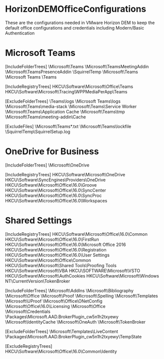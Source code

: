 # HorizonDEMOfficeConfigurations
These are the configurations needed in VMware Horizon DEM to keep the default office configurations and credentials including Modern/Basic Authentication

# Microsoft Teams
[IncludeFolderTrees]
<LocalAppData>\Microsoft\Teams
<LocalAppData>\Microsoft\TeamsMeetingAddin
<LocalAppData>\Microsoft\TeamsPresenceAddin
<LocalAppData>\SquirrelTemp
<AppData>\Microsoft\Teams
<AppData>\Microsoft Teams
<AppData>\Teams

[IncludeRegistryTrees]
HKCU\Software\Microsoft\Office\Teams
HKCU\Software\Microsoft\Tracing\WPPMediaPerApp\Teams

[ExcludeFolderTrees]
<AppData>\Teams\logs
<AppData>\Microsoft Teams\logs
<AppData>\Microsoft\Teams\media-stack
<AppData>\Microsoft\Teams\Service Worker
<AppData>\Microsoft\Teams\Application Cache
<AppData>\Microsoft\Teams\tmp
<AppData>\Microsoft\Teams\meeting-addin\Cache

[ExcludeFiles]
<AppData>\Microsoft\Teams\*.txt
<AppData>\Microsoft\Teams\lockfile
<LocalAppData>\SquirrelTemp\SquirrelSetup.log

# OneDrive for Business
[IncludeFolderTrees]
<LocalAppData>\Microsoft\OneDrive

[IncludeRegistryTrees]
HKCU\Software\Microsoft\OneDrive
HKCU\Software\SyncEngines\Providers\OneDrive
HKCU\Software\Microsoft\Office\16.0\Groove
HKCU\Software\Microsoft\Office\16.0\SyncCenter
HKCU\Software\Microsoft\Office\16.0\SyncProc
HKCU\Software\Microsoft\Office\16.0\Workspaces

# Shared Settings
[IncludeRegistryTrees]
HKCU\Software\Microsoft\Office\16.0\Common
HKCU\Software\Microsoft\Office\16.0\FirstRun
HKCU\Software\Microsoft\Office\16.0\Microsoft Office 2016
HKCU\Software\Microsoft\Office\16.0\Registration
HKCU\Software\Microsoft\Office\16.0\User Settings
HKCU\Software\Microsoft\Office\Common
HKCU\Software\Microsoft\Shared Tools\Proofing Tools
HKCU\Software\Microsoft\VBA
HKCU\SOFTWARE\Microsoft\VSTO
HKCU\Software\Microsoft\AuthCookies
HKCU\Software\Microsoft\Windows NT\CurrentVersion\TokenBroker

[IncludeFolderTrees]
<AppData>\Microsoft\AddIns
<AppData>\Microsoft\Bibliography
<AppData>\Microsoft\Office
<AppData>\Microsoft\Proof
<AppData>\Microsoft\Spelling
<AppData>\Microsoft\Templates
<AppData>\Microsoft\UProof
<LocalAppData>\Microsoft\Office\ONetConfig
<LocalAppData>\Microsoft\Office\16.0\Licensing
<LocalAppData>\Microsoft\Office\
<LocalAppData>\Microsoft\Credentials
<LocalAppData>\Packages\Microsoft.AAD.BrokerPlugin_cw5n1h2txyewy
<LocalAppData>\Microsoft\IdentityCache
<LocalAppData>\Microsoft\OneAuth
<LocalAppData>\Microsoft\TokenBroker

[ExcludeFolderTrees]
<AppData>\Microsoft\Templates\LiveContent
<LocalAppData>\Packages\Microsoft.AAD.BrokerPlugin_cw5n1h2txyewy\TempState

[ExcludeRegistryTrees]
HKCU\Software\Microsoft\Office\16.0\Common\Identity

